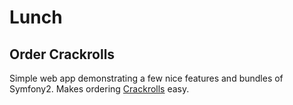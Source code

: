 Lunch
=====

Order Crackrolls
----------------

Simple web app demonstrating a few nice features and bundles of Symfony2.
Makes ordering [Crackrolls](http://grabyourfork.blogspot.com.au/2006/08/hong-ha-hot-bread-mascot.html) easy.
